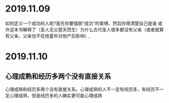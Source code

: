 # 2019.11.09
如何定义一个成功的人呢?首先你要摆脱“成功”的束缚，然后你得清楚自己是谁
或许这本书解释了（圣人无父感天而生）为什么古代圣人很多都没有父亲（或者就算有父亲，父亲也不在他童年对他产后影响）,
# 2019.11.10
## 心理成熟和经历多两个没有直接关系
心理成熟和经历多两个没有直接关系。心理成熟的人不一定有经历多，有经历不一定心理成熟，但是经历多的人确实更可能心理成熟
